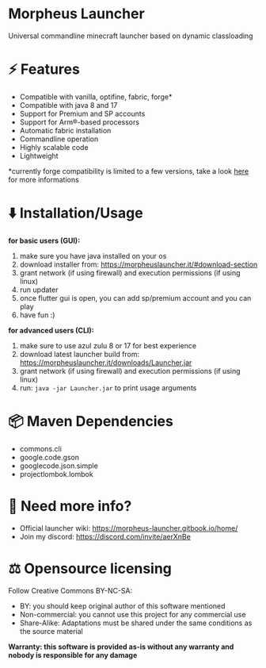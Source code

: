 # Morpheus Launcher
Universal commandline minecraft launcher based on dynamic classloading

# :zap: Features 
- Compatible with vanilla, optifine, fabric, forge*
- Compatible with java 8 and 17
- Support for Premium and SP accounts
- Support for Arm®-based processors
- Automatic fabric installation
- Commandline operation
- Highly scalable code
- Lightweight

*currently forge compatibility is limited to a few versions, take a look [here](https://morpheus-launcher.gitbook.io/home/compatibility) for more informations

# :arrow_down: Installation/Usage
**for basic users (GUI):**
1. make sure you have java installed on your os
2. download installer from: https://morpheuslauncher.it/#download-section
3. grant network (if using firewall) and execution permissions (if using linux)
4. run updater
5. once flutter gui is open, you can add sp/premium account and you can play
6. have fun :)

**for advanced users (CLI):**
1. make sure to use azul zulu 8 or 17 for best experience
2. download latest launcher build from: https://morpheuslauncher.it/downloads/Launcher.jar
3. grant network (if using firewall) and execution permissions (if using linux)
4. run: `java -jar Launcher.jar` to print usage arguments

# :package: Maven Dependencies
- commons.cli
- google.code.gson
- googlecode.json.simple
- projectlombok.lombok

# :mega: Need more info?
- Official launcher wiki: https://morpheus-launcher.gitbook.io/home/
- Join my discord: https://discord.com/invite/aerXnBe

# :balance_scale: Opensource licensing
Follow Creative Commons BY-NC-SA:
- BY: you should keep original author of this software mentioned
- Non-commercial: you cannot use this project for any commercial use
- Share-Alike: Adaptations must be shared under the same conditions as the source material

**Warranty: this software is provided as-is without any warranty and nobody is responsible for any damage**
